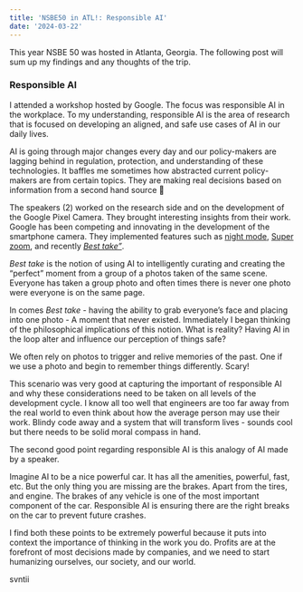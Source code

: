 ```yaml
---
title: 'NSBE50 in ATL!: Responsible AI'
date: '2024-03-22'
---
```


This year NSBE 50 was hosted in Atlanta, Georgia. The following post will sum up my findings and any thoughts of the trip.



### Responsible AI


I attended a workshop hosted by Google. The focus was responsible AI in the workplace. To my understanding, responsible AI is the area of research that is focused on developing an aligned, and safe use cases of AI in our daily lives. 

AI is going through major changes every day and our policy-makers are lagging behind in regulation, protection, and understanding of these technologies. It baffles me sometimes how abstracted current policy-makers are from certain topics. They are making real decisions based on information from a second hand source 🤯

The speakers (2) worked on the research side and on the development of the Google Pixel Camera. They brought interesting insights from their work. Google has been competing and innovating in the development of the smartphone camera. They implemented features such as [night mode](https://blog.google/products/pixel/night-sight-ai-faster/), [Super zoom](https://blog.google/products/pixel/super-res-zoom-google-pixel/#:~:text=5x%20ultrawide%20camera%2C%20a%201x,anywhere%20between%205x%20and%2030x.), and recently [*Best take”*](https://blog.google/products/photos/how-google-photos-best-take-works/]). 

*Best take* is the notion of using AI to intelligently curating and creating the “perfect” moment from a group of a photos taken of the same scene. Everyone has taken a group photo and often times there is never one photo were everyone is on the same page.

In comes *Best take* - having the ability to grab everyone’s face and placing into one photo - A moment that never existed. Immediately I began thinking of the philosophical implications of this notion. What is reality? Having AI in the loop alter and influence our perception of things safe?

We often rely on photos to trigger and relive memories of the past. One if we use a photo and begin to remember things differently. Scary!



This scenario was very good at capturing the important of responsible AI and why these considerations need to be taken on all levels of the development cycle. I know all too well that engineers are too far away from the real world to even think about how the average person may use their work.  Blindy code away and a system that will transform lives - sounds cool but there needs to be solid moral compass in hand.


The second good point regarding responsible AI is this analogy of AI made by a speaker.


Imagine AI to be a nice powerful car. It has all the amenities, powerful, fast, etc. But the only thing you are missing are the brakes. Apart from the tires, and engine. The brakes of any vehicle is one of the most important component of the car. Responsible AI is ensuring there are the right breaks on the car to prevent future crashes.

I find both these points to be extremely powerful because it puts into context the importance of thinking in the work you do. Profits are at the forefront of most decisions made by companies, and we need to start humanizing ourselves, our society, and our world. 


svntii